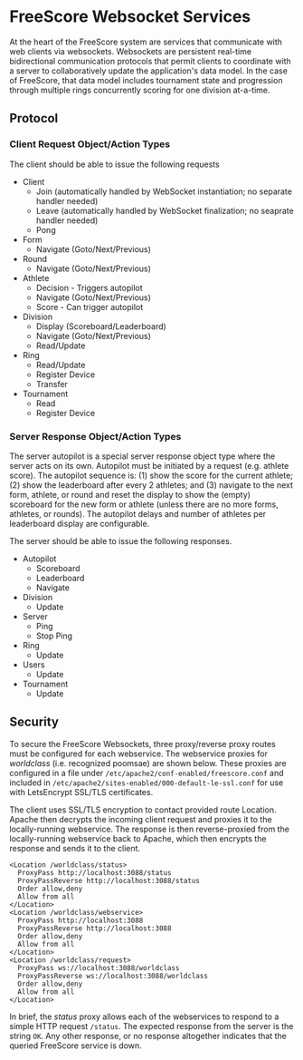 # FreeScore Websocket Services

At the heart of the FreeScore system are services that communicate with web
clients via websockets. Websockets are persistent real-time bidirectional
communication protocols that permit clients to coordinate with a server to
collaboratively update the application's data model. In the case of FreeScore,
that data model includes tournament state and progression through multiple
rings concurrently scoring for one division at-a-time.

## Protocol

### Client Request Object/Action Types

The client should be able to issue the following requests

* Client
  * Join (automatically handled by WebSocket instantiation; no separate handler needed)
  * Leave (automatically handled by WebSocket finalization; no seaprate handler needed)
  * Pong
* Form
  * Navigate (Goto/Next/Previous)
* Round
  * Navigate (Goto/Next/Previous)
* Athlete
  * Decision - Triggers autopilot
  * Navigate (Goto/Next/Previous)
  * Score - Can trigger autopilot
* Division
  * Display (Scoreboard/Leaderboard)
  * Navigate (Goto/Next/Previous)
  * Read/Update
* Ring
  * Read/Update
  * Register Device
  * Transfer
* Tournament
  * Read
  * Register Device

### Server Response Object/Action Types

The server autopilot is a special server response object type where the server
acts on its own. Autopilot must be initiated by a request (e.g. athlete score).
The autopilot sequence is: (1) show the score for the current athlete; (2) show
the leaderboard after every 2 athletes; and (3) navigate to the next form,
athlete, or round and reset the display to show the (empty) scoreboard for the
new form or athlete (unless there are no more forms, athletes, or rounds). The
autopilot delays and number of athletes per leaderboard display are
configurable.

The server should be able to issue the following responses.

* Autopilot
  * Scoreboard
  * Leaderboard
  * Navigate
* Division
  * Update
* Server
  * Ping
  * Stop Ping
* Ring
  * Update
* Users
  * Update
* Tournament
  * Update

## Security

To secure the FreeScore Websockets, three proxy/reverse proxy routes must be
configured for each webservice. The webservice proxies for *worldclass* (i.e.
recognized poomsae) are shown below. These proxies are configured in a file
under `/etc/apache2/conf-enabled/freescore.conf` and included in 
`/etc/apache2/sites-enabled/000-default-le-ssl.conf` for use with LetsEncrypt
SSL/TLS certificates. 

The client uses SSL/TLS encryption to contact provided route Location. Apache
then decrypts the incoming client request and proxies it to the locally-running
webservice. The response is then reverse-proxied from the locally-running
webservice back to Apache, which then encrypts the response and sends it to the
client.

	<Location /worldclass/status>
	  ProxyPass http://localhost:3088/status
	  ProxyPassReverse http://localhost:3088/status
	  Order allow,deny
	  Allow from all
	</Location>
	<Location /worldclass/webservice>
	  ProxyPass http://localhost:3088
	  ProxyPassReverse http://localhost:3088
	  Order allow,deny
	  Allow from all
	</Location>
	<Location /worldclass/request>
	  ProxyPass ws://localhost:3088/worldclass
	  ProxyPassReverse ws://localhost:3088/worldclass
	  Order allow,deny
	  Allow from all
	</Location>

In brief, the *status* proxy allows each of the webservices to respond to a
simple HTTP request `/status`. The expected response from the server is the
string `OK`. Any other response, or no response altogether indicates that
the queried FreeScore service is down.


